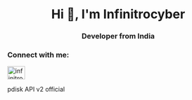 <h1 align="center">Hi 👋, I'm Infinitrocyber </h1>
<h3 align="center">Developer from India</h3>

<h3 align="left">Connect with me:</h3>
<p align="left">
<a href="https://www.youtube.com/c/infinitrocyber" target="blank"><img align="center" src="https://raw.githubusercontent.com/rahuldkjain/github-profile-readme-generator/master/src/images/icons/Social/youtube.svg" alt="infinitrocyber" height="30" width="40" /></a>
</p>
<a>pdisk API v2 official
<img scr="https://m.pdisk.net/public/img/icon-pdisk.4a5eb04a.png"></img>
<img scr="https://www.playit.app/public/img/m_s_1.3e616391.jpg"></img>


